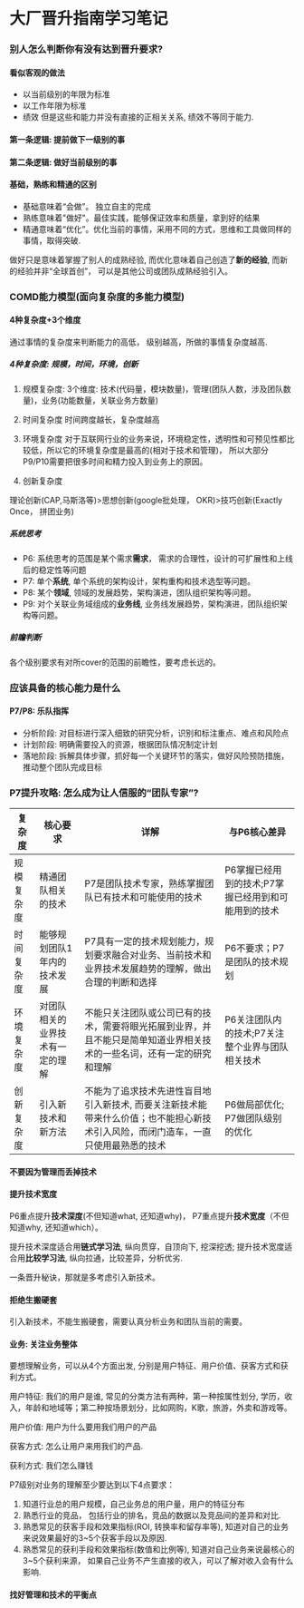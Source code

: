 # 大厂晋升指南学习笔记

### 别人怎么判断你有没有达到晋升要求?
#### 看似客观的做法
* 以当前级别的年限为标准
* 以工作年限为标准
* 绩效
但是这些和能力并没有直接的正相关关系, 绩效不等同于能力.

#### 第一条逻辑: 提前做下一级别的事
#### 第二条逻辑: 做好当前级别的事

#### 基础，熟练和精通的区别
* 基础意味着“会做”。 独立自主的完成
* 熟练意味着"做好"。最佳实践，能够保证效率和质量，拿到好的结果
* 精通意味着“优化”。优化当前的事情，采用不同的方式，思维和工具做同样的事情，取得突破.

做好只是意味着掌握了别人的成熟经验, 而优化意味着自己创造了**新的经验**, 而新的经验并非“全球首创”， 可以是其他公司或团队成熟经验引入。

### COMD能力模型(面向复杂度的多能力模型)

#### 4种复杂度+3个维度

通过事情的复杂度来判断能力的高低， 级别越高，所做的事情复杂度越高.

##### 4种复杂度: 规模，时间，环境，创新
1. 规模复杂度: 
3个维度: 技术(代码量，模块数量)，管理(团队人数，涉及团队数量)，业务(功能数量，关联业务方数量)

2. 时间复杂度
时间跨度越长，复杂度越高

3. 环境复杂度
对于互联网行业的业务来说，环境稳定性，透明性和可预见性都比较低，所以它的环境复杂度是最高的(相对于技术和管理)， 所以大部分P9/P10需要把很多时间和精力投入到业务上的原因。

4. 创新复杂度

理论创新(CAP,马斯洛等)>思想创新(google批处理， OKR)>技巧创新(Exactly Once， 拼团业务)

##### 系统思考
* P6: 系统思考的范围是某个需求**需求**， 需求的合理性，设计的可扩展性和上线后的稳定性等问题
* P7: 单个**系统**, 单个系统的架构设计，架构重构和技术选型等问题。
* P8: 某个**领域**, 领域的发展趋势，架构演进，团队组织架构等问题。
* P9: 对个关联业务域组成的**业务线**, 业务线发展趋势，架构演进，团队组织架构等问题。

##### 前瞻判断
各个级别要求有对所cover的范围的前瞻性，要考虑长远的。

### 应该具备的核心能力是什么

#### P7/P8: 乐队指挥

* 分析阶段: 对目标进行深入细致的研究分析，识别和标注重点、难点和风险点
* 计划阶段: 明确需要投入的资源，根据团队情况制定计划
* 落地阶段: 拆解具体步骤，抓好每一个关键环节的落实，做好风险预防措施，推动整个团队完成目标

### P7提升攻略: 怎么成为让人信服的“团队专家”?

|复杂度|核心要求|详解|与P6核心差异|
|----|----|----|----|
|规模复杂度|精通团队相关的技术|P7是团队技术专家，熟练掌握团队已有技术和可能使用的技术|P6掌握已经用到的技术;P7掌握已经用到和可能用到的技术|
|时间复杂度|能够规划团队1年内的技术发展|P7具有一定的技术规划能力，规划要求融合对业务、当前技术和业界技术发展趋势的理解，做出合理的判断和选择|P6不要求；P7是团队的技术规划|
|环境复杂度|对团队相关的业界技术有一定的理解|不能只关注团队或公司已有的技术，需要将眼光拓展到业界，并且不能只是简单知道业界相关技术的一些名词，还有一定的研究和理解|P6关注团队内的技术;P7关注整个业界与团队相关技术|
|创新复杂度| 引入新技术和新方法|不能为了追求技术先进性盲目地引入新技术, 而要关注新技术能带来什么价值；也不能担心新技术引入风险，而闭门造车，一直只使用最熟悉的技术|P6做局部优化; P7做团队级别的优化|

#### 不要因为管理而丢掉技术

#### 提升技术宽度
P6重点提升**技术深度**(不但知道what, 还知道why)， P7重点提升**技术宽度**（不但知道why, 还知道which）。

提升技术深度适合用**链式学习法**, 纵向贯穿，自顶向下, 挖深挖透; 提升技术宽度适合用**比较学习法**, 纵向拉通，比较差异，分析优劣.

一条晋升秘诀，那就是多考虑引入新技术。

#### 拒绝生搬硬套

引入新技术，不能生搬硬套，需要认真分析业务和团队当前的需要。

#### 业务: 关注业务整体
要想理解业务，可以从4个方面出发, 分别是用户特征、用户价值、获客方式和获利方式。

用户特征: 我们的用户是谁, 常见的分类方法有两种，第一种按属性划分, 学历，收入，年龄和地域等；第二种按场景划分，比如网购，K歌，旅游，外卖和游戏等。

用户价值: 用户为什么要用我们用户的产品

获客方式: 怎么让用户来用我们的产品.

获利方式: 我们怎么赚钱

P7级别对业务的理解至少要达到以下4点要求：

1. 知道行业总的用户规模，自己业务总的用户量，用户的特征分布
2. 熟悉行业的竞品， 包括行业的排名，竞品的数据以及竞品间的差异和对比.
3. 熟悉常见的获客手段和效果指标(ROI, 转换率和留存率等), 知道对自己的业务来说效果最好的3~5个获客手段以及原因.
4. 熟悉常见的获利手段和效果指标(数值和比例等), 知道对自己业务来说最核心的3~5个获利来源， 如果自己业务不产生直接的收入，可以了解对收入会有什么影响.

#### 找好管理和技术的平衡点







